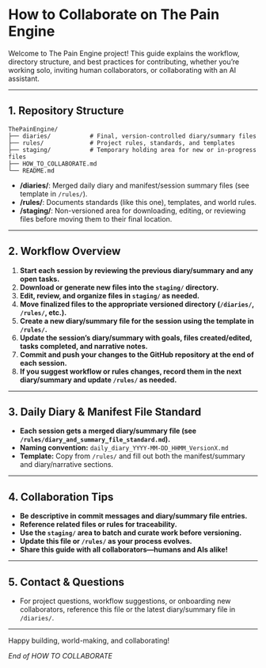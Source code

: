 # How to Collaborate on The Pain Engine

Welcome to The Pain Engine project! This guide explains the workflow, directory structure, and best practices for contributing, whether you’re working solo, inviting human collaborators, or collaborating with an AI assistant.

---

## 1. Repository Structure

```
ThePainEngine/
├── diaries/           # Final, version-controlled diary/summary files
├── rules/             # Project rules, standards, and templates
├── staging/           # Temporary holding area for new or in-progress files
├── HOW_TO_COLLABORATE.md
└── README.md
```

- **/diaries/**: Merged daily diary and manifest/session summary files (see template in `/rules/`).
- **/rules/**: Documents standards (like this one), templates, and world rules.
- **/staging/**: Non-versioned area for downloading, editing, or reviewing files before moving them to their final location.

---

## 2. Workflow Overview

1. **Start each session by reviewing the previous diary/summary and any open tasks.**
2. **Download or generate new files into the `staging/` directory.**
3. **Edit, review, and organize files in `staging/` as needed.**
4. **Move finalized files to the appropriate versioned directory (`/diaries/`, `/rules/`, etc.).**
5. **Create a new diary/summary file for the session using the template in `/rules/`.**
6. **Update the session’s diary/summary with goals, files created/edited, tasks completed, and narrative notes.**
7. **Commit and push your changes to the GitHub repository at the end of each session.**
8. **If you suggest workflow or rules changes, record them in the next diary/summary and update `/rules/` as needed.**

---

## 3. Daily Diary & Manifest File Standard

- **Each session gets a merged diary/summary file (see `/rules/diary_and_summary_file_standard.md`).**
- **Naming convention:** `daily_diary_YYYY-MM-DD_HHMM_VersionX.md`
- **Template:** Copy from `/rules/` and fill out both the manifest/summary and diary/narrative sections.

---

## 4. Collaboration Tips

- **Be descriptive in commit messages and diary/summary file entries.**
- **Reference related files or rules for traceability.**
- **Use the `staging/` area to batch and curate work before versioning.**
- **Update this file or `/rules/` as your process evolves.**
- **Share this guide with all collaborators—humans and AIs alike!**

---

## 5. Contact & Questions

- For project questions, workflow suggestions, or onboarding new collaborators, reference this file or the latest diary/summary file in `/diaries/`.

---

Happy building, world-making, and collaborating!

*End of HOW TO COLLABORATE*